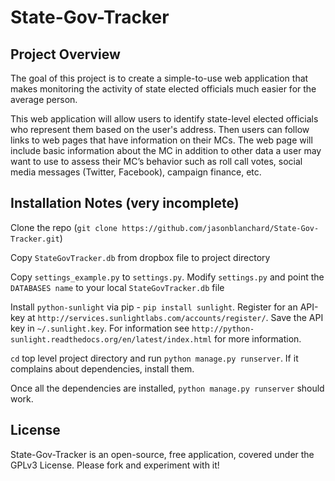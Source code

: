 State-Gov-Tracker
=================

Project Overview
----------------
The goal of this project is to create a simple-to-use web application that makes monitoring the activity of state elected officials  much easier for the average person. 

This web application will allow users to identify state-level elected officials who represent them based on the user's address. Then users can follow links to web pages that have information on their MCs. The web page will include basic information about the MC in addition to other data a user may want to use to assess their MC’s behavior such as roll call votes, social media messages (Twitter, Facebook), campaign finance, etc.

Installation Notes (very incomplete)
------------
Clone the repo (`git clone https://github.com/jasonblanchard/State-Gov-Tracker.git`)

Copy `StateGovTracker.db` from dropbox file to project directory

Copy `settings_example.py` to `settings.py`. Modify `settings.py` and point the `DATABASES name` to your local `StateGovTracker.db` file

Install `python-sunlight` via pip - `pip install sunlight`. Register for an API-key at `http://services.sunlightlabs.com/accounts/register/`. Save the API key in `~/.sunlight.key`. For information see `http://python-sunlight.readthedocs.org/en/latest/index.html` for more information.

`cd` top level project directory and run `python manage.py runserver`. If it complains about dependencies, install them.

Once all the dependencies are installed, `python manage.py runserver` should work.

License
------------

State-Gov-Tracker is an open-source, free application, covered under the GPLv3 License. Please fork and experiment with it!




